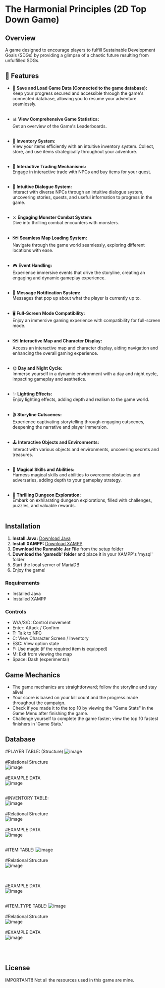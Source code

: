 # The Harmonial Principles (2D Top Down Game)

## Overview
A game designed to encourage players to fulfill Sustainable Development Goals (SDGs) by providing a glimpse of a chaotic future resulting from unfulfilled SDGs.

## 🎯 Features

- 📁 **Save and Load Game Data (Connected to the game database):** <br>
Keep your progress secured and accessible through the game's connected database, allowing you to resume your adventure seamlessly. <br> <br>

- 📊 **View Comprehensive Game Statistics:** <br>
Get an overview of the Game's Leaderboards. <br> <br>

- 🎒 **Inventory System:** <br> 
View your items efficiently with an intuitive inventory system. Collect, store, and use items strategically throughout your adventure. <br> <br>

- 💱 **Interactive Trading Mechanisms:** <br> 
Engage in interactive trade with NPCs and buy items for your quest. <br> <br>

- 💬 **Intuitive Dialogue System:** <br> 
Interact with diverse NPCs through an intuitive dialogue system, uncovering stories, quests, and useful information to progress in the game. <br> <br>

- ⚔️ **Engaging Monster Combat System:** <br> Dive into thrilling combat encounters with monsters. <br> <br>

- 🗺️ **Seamless Map Loading System:** <br>  Navigate through the game world seamlessly, exploring different locations with ease. <br> <br>

- 🎮 **Event Handling:** <br> Experience immersive events that drive the storyline, creating an engaging and dynamic gameplay experience. <br> <br>

- 🔔 **Message Notification System:** <br>  Messages that pop up about what the player is currently up to. <br> <br>

- 🖥️ **Full-Screen Mode Compatibility:** <br>  Enjoy an immersive gaming experience with compatibility for full-screen mode. <br> <br>

- 🗺️ **Interactive Map and Character Display:** <br> Access an interactive map and character display, aiding navigation and enhancing the overall gaming experience. <br> <br>

- 🌞 **Day and Night Cycle:** <br> Immerse yourself in a dynamic environment with a day and night cycle, impacting gameplay and aesthetics. <br> <br>
 
- ✨ **Lighting Effects:** <br> Enjoy lighting effects, adding depth and realism to the game world. <br> <br>

- 🎬 **Storyline Cutscenes:** <br> Experience captivating storytelling through engaging cutscenes, deepening the narrative and player immersion. <br> <br>

- 🕹️ **Interactive Objects and Environments:** <br> Interact with various objects and environments, uncovering secrets and treasures. <br> <br>

- 🧙 **Magical Skills and Abilities:** <br> Harness magical skills and abilities to overcome obstacles and adversaries, adding depth to your gameplay strategy. <br> <br>

- 🏰 **Thrilling Dungeon Exploration:** <br> Embark on exhilarating dungeon explorations, filled with challenges, puzzles, and valuable rewards. <br> <br>



## Installation
1. **Install Java:** [Download Java](https://www.jetbrains.com/webstorm/download/)
2. **Install XAMPP:** [Download XAMPP](https://www.apachefriends.org/download.html)
3. **Download the Runnable Jar File** from the setup folder
4. **Download the 'gamedb' folder** and place it in your XAMPP's 'mysql' folder
5. Start the local server of MariaDB
6. Enjoy the game!

### Requirements
- Installed Java
- Installed XAMPP

### Controls
- W/A/S/D: Control movement
- Enter: Attack / Confirm
- T: Talk to NPC
- C: View Character Screen / Inventory
- ESC: View option state
- F: Use magic (if the required item is equipped)
- M: Exit from viewing the map
- Space: Dash (experimental)

## Game Mechanics
- The game mechanics are straightforward; follow the storyline and stay alive!
- Your score is based on your kill count and the progress made throughout the campaign.
- Check if you made it to the top 10 by viewing the "Game Stats" in the Game Menu after finishing the game.
- Challenge yourself to complete the game faster; view the top 10 fastest finishers in 'Game Stats.'

## Database
#PLAYER TABLE: (Structure)
![image](https://github.com/HusPhil/The_Gate_R/assets/109849545/81924ba2-ffc7-439c-8e81-c5165cbec289)
<br> <br>
#Relational Structure <br>
![image](https://github.com/HusPhil/The_Gate_R/assets/109849545/4604cd26-ed20-47f3-834b-ae9a62c8dec9)
<br> <br>
#EXAMPLE DATA <br>
![image](https://github.com/HusPhil/The_Gate_R/assets/109849545/7555fd0e-d55d-4095-89c1-b0beede7c0e1)
<br> <br>


#INVENTORY TABLE:<br>
![image](https://github.com/HusPhil/The_Gate_R/assets/109849545/a15d0a83-7a26-4774-aa23-b55920c58f1a)
<br> <br>
#Relational Structure <br>
![image](https://github.com/HusPhil/The_Gate_R/assets/109849545/889494c6-4b9c-40e6-8b19-207f92af331d)
<br> <br>
#EXAMPLE DATA<br>
![image](https://github.com/HusPhil/The_Gate_R/assets/109849545/138a9519-f269-40df-b598-7aa457a9a00d)
<br> <br>

#ITEM TABLE:
![image](https://github.com/HusPhil/The_Gate_R/assets/109849545/865a193d-fdec-467a-8640-beea525403d7)
<br> <br>
#Relational Structure <br>
![image](https://github.com/HusPhil/The_Gate_R/assets/109849545/1a79fc8c-7c41-4482-a2b7-ff174b1590c3)

<br> <br>
#EXAMPLE DATA <br>
![image](https://github.com/HusPhil/The_Gate_R/assets/109849545/c0cb3826-2779-408a-999d-9e15a8063bd2)
<br> <br>

#ITEM_TYPE TABLE:
![image](https://github.com/HusPhil/The_Gate_R/assets/109849545/5e415a5f-4bb0-4b61-80ee-406e1ddbf971)
<br> <br>
#Relational Structure <br>
![image](https://github.com/HusPhil/The_Gate_R/assets/109849545/69422420-353f-403c-818e-7548a3ccb025)
<br> <br>
#EXAMPLE DATA <br>
![image](https://github.com/HusPhil/The_Gate_R/assets/109849545/08ca82f7-1144-4f57-a830-3b5045842cfd)

<br> <br>




## License
IMPORTANT!! Not all the resources used in this game are mine.

